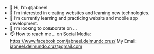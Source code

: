 - 👋 Hi, I’m @jabneel
- 👀 I’m interested in creating websites and learning new technologies.
- 🌱 I’m currently learning and practicing website and mobile app development.
- 💞️ I’m looking to collaborate on ...
- 📫 How to reach me ... 
on Social Media: https://www.facebook.com/jabneel.delmundo.cruz/
My Email: jabneel.delmundo.cruz@gmail.com

